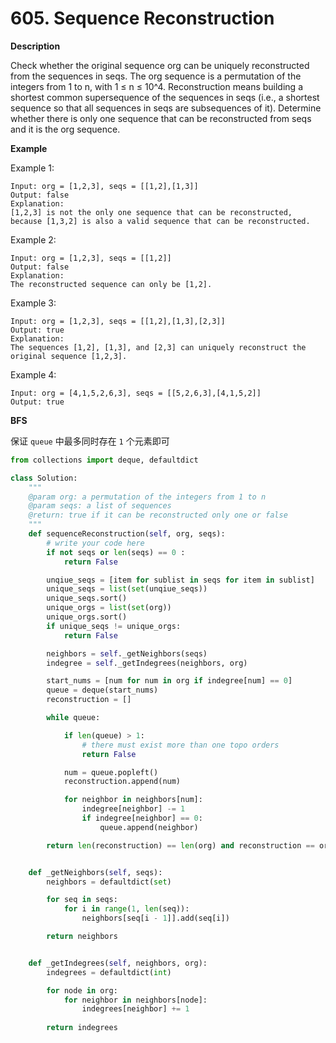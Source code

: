 # 605. Sequence Reconstruction

**Description**

Check whether the original sequence org can be uniquely reconstructed from the sequences in seqs. The org sequence is a permutation of the integers from 1 to n, with 1 ≤ n ≤ 10^4. Reconstruction means building a shortest common supersequence of the sequences in seqs (i.e., a shortest sequence so that all sequences in seqs are subsequences of it). Determine whether there is only one sequence that can be reconstructed from seqs and it is the org sequence.

**Example**

Example 1:

```
Input: org = [1,2,3], seqs = [[1,2],[1,3]]
Output: false
Explanation:
[1,2,3] is not the only one sequence that can be reconstructed, because [1,3,2] is also a valid sequence that can be reconstructed.
```

Example 2:

```
Input: org = [1,2,3], seqs = [[1,2]]
Output: false
Explanation:
The reconstructed sequence can only be [1,2].
```

Example 3:

```
Input: org = [1,2,3], seqs = [[1,2],[1,3],[2,3]]
Output: true
Explanation:
The sequences [1,2], [1,3], and [2,3] can uniquely reconstruct the original sequence [1,2,3].
```

Example 4:

```
Input: org = [4,1,5,2,6,3], seqs = [[5,2,6,3],[4,1,5,2]]
Output: true
```

**BFS**

保证 `queue` 中最多同时存在 `1` 个元素即可

```python
from collections import deque, defaultdict

class Solution:
    """
    @param org: a permutation of the integers from 1 to n
    @param seqs: a list of sequences
    @return: true if it can be reconstructed only one or false
    """
    def sequenceReconstruction(self, org, seqs):
        # write your code here
        if not seqs or len(seqs) == 0 :
            return False

        unqiue_seqs = [item for sublist in seqs for item in sublist]
        unique_seqs = list(set(unqiue_seqs))
        unique_seqs.sort()
        unique_orgs = list(set(org))
        unique_orgs.sort()
        if unique_seqs != unique_orgs:
            return False

        neighbors = self._getNeighbors(seqs)
        indegree = self._getIndegrees(neighbors, org)

        start_nums = [num for num in org if indegree[num] == 0]
        queue = deque(start_nums)
        reconstruction = []

        while queue:

            if len(queue) > 1:
                # there must exist more than one topo orders
                return False

            num = queue.popleft()
            reconstruction.append(num)

            for neighbor in neighbors[num]:
                indegree[neighbor] -= 1
                if indegree[neighbor] == 0:
                    queue.append(neighbor)

        return len(reconstruction) == len(org) and reconstruction == org 


    def _getNeighbors(self, seqs):
        neighbors = defaultdict(set)

        for seq in seqs:
            for i in range(1, len(seq)):
                neighbors[seq[i - 1]].add(seq[i])

        return neighbors


    def _getIndegrees(self, neighbors, org):
        indegrees = defaultdict(int)

        for node in org:
            for neighbor in neighbors[node]:
                indegrees[neighbor] += 1
                
        return indegrees
```